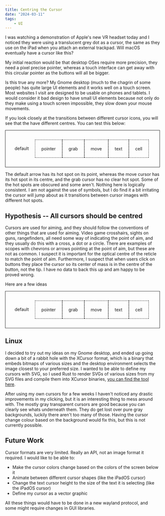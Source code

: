 ```yaml
---
title: Centring the Cursor
date: "2024-03-11"
tags:
    - UI
---
```


I was watching a demonstration of Apple's new VR headset today and I noticed they were using a translucent grey dot as a cursor, the same as they use on the iPad when you attach an external trackpad. Will macOS eventually have a cursor like this?

My initial reaction would be that desktop OSes require more precision, they need a pixel precise pointer, whereas a touch interface can get away with this circular pointer as the buttons will all be bigger.

Is this true any more? My Gnome desktop (much to the chagrin of some people) has quite large UI elements and it works well on a touch screen. Most websites I visit are designed to be usable on phones and tablets. I would consider it bad design to have small UI elements because not only do they make using a touch screen impossible, they slow down your mouse movements.

If you look closely at the transitions between different cursor icons, you will see that the have different centres. You can test this below:

<div style="display:flex; flex-wrap:wrap; padding: 30px 10px; border: 1px solid">
    <div style=" padding:20px; cursor:default" >default</div>
    <div style="border: 1px dashed; padding:20px; cursor:pointer" >pointer</div>
    <div style="border: 1px dashed; padding:20px; cursor:grab" >grab</div>
    <div style="border: 1px dashed; padding:20px; cursor:move" >move</div>
    <div style="border: 1px dashed; padding:20px; cursor:text" >text</div>
    <div style="border: 1px dashed; padding:20px; cursor:cell" >cell</div>
</div>

The default arrow has its hot spot on its point, whereas the move cursor has its hot spot in its centre, and the grab cursor has no clear hot spot. Some of the hot spots are obscured and some aren't. Nothing here is logically consistent. I am not against the use of symbols, but I do find it a bit irritating the cursor will jump about as it transitions between cursor images with different hot spots.

## Hypothesis -- All cursors should be centred

Cursors are used for aiming, and they should follow the conventions of other things that are used for aiming. Video game crosshairs, sights on guns, rangefinders, all need some way of indicating the point of aim, and they usually do this with a cross, a dot or a circle. There are examples of scopes with chevrons or arrows pointing at the point of aim, but these are not as common. I suspect it is important for the optical centre of the reticle to match the point of aim. Furthermore, I suspect that when users click on buttons they place the cursor so its center of mass is in the centre of the button, not the tip. I have no data to back this up and am happy to be proved wrong.

Here are a few ideas 


<div style="display:flex; flex-wrap:wrap; padding: 30px 10px; border: 1px solid; cursor:url(/posts/centring_the_cursor/default.svg) 16 16, auto;">
    <div style="padding:20px;                     cursor:url(/posts/centring_the_cursor/default.svg) 16 16, auto;" >default</div>
    <div style="border: 1px dashed; padding:20px; cursor:url(/posts/centring_the_cursor/pointer.svg) 16 16, auto;" >pointer</div>
    <div style="border: 1px dashed; padding:20px; cursor:url(/posts/centring_the_cursor/grab.svg) 16 16, auto;" >grab</div>
    <div style="border: 1px dashed; padding:20px; cursor:url(/posts/centring_the_cursor/move.svg) 16 16, auto;" >move</div>
    <div style="border: 1px dashed; padding:20px; cursor:url(/posts/centring_the_cursor/text.svg) 16 16, auto;" >text</div>
    <div style="border: 1px dashed; padding:20px; cursor:url(/posts/centring_the_cursor/cell.svg) 16 16, auto;" >cell</div>
</div>

## Linux

I decided to try out my ideas on my Gnome desktop, and ended up going down a bit of a rabbit hole with the XCursor format, which is a binary that embeds bitmaps of various sizes and the desktop environment selects the image closest to your preferred size. I wanted to be able to define my cursors with SVG, so I used Rust to render SVGs of various sizes from my SVG files and compile them into XCursor binaries, [you can find the tool here](https://github.com/conorbergin/svg2xcursor/tree/main).

After using my own cursors for a few weeks I haven't noticed any drastic improvements in my clicking, but it is an interesting thing to mess around with. The mostly gray transparent cursors are good because you can clearly see whats underneath them. They do get lost over pure gray backgrounds, luckily there aren't too many of those. Having the cursor change colour based on the background would fix this, but this is not currently possible.

## Future Work

Cursor formats are very limited. Really an API, not an image format it required. I would like to be able to:

- Make the cursor colors change based on the colors of the screen below it
- Animate between different cursor shapes (like the iPadOS cursor)
- Change the text cursor height to the size of the text it is selecting (like the iPadOS cursor)
- Define my cursor as a vector graphic

All these things would have to be done in a new wayland protocol, and some might require changes in GUI libraries.